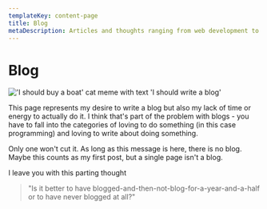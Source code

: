 ```yaml
---
templateKey: content-page
title: Blog
metaDescription: Articles and thoughts ranging from web development to Olympic weightlifting. 
---
```


# Blog

!['I should buy a boat' cat meme with text 'I should write a blog'](/img/i-should-write-a-blog.jpg)

This page represents my desire to write a blog but also my lack of time or energy to actually do it.
I think that's part of the problem with blogs - you have to fall into the categories of loving to do something
(in this case programming) and loving to write about doing something. 

Only one won't cut it. As long as this message is here, there is no blog. Maybe this counts as my first post,
but a single page isn't a blog. 

I leave you with this parting thought

> "Is it better to have blogged-and-then-not-blog-for-a-year-and-a-half or to have never blogged at all?"

